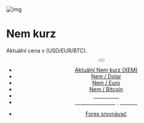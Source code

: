 ﻿<div class="jumbotron" markdown="1">

![img]({{img-url}}nem-coin.png)

# Nem kurz

Aktuální cena v (USD/EUR/BTC).


</div>
<header class="navbar navbar-static-top navbar-inverse navbar-sticky" id="top" role="banner">
  <div class="container">
    <div class="navbar-header">
      <button class="navbar-toggle collapsed" type="button" data-toggle="collapse" data-target=".navbar-collapse">
        <span class="icon-bar"></span>
        <span class="icon-bar"></span>
        <span class="icon-bar"></span>
      </button>
    </div>
    <nav class="navbar-collapse collapse" role="navigation" style="height: 1px;" id="scrollpsy">
      <ul class="nav navbar-nav">
        <li class="active">
          <a href="#top">Aktuální <span class="hidden-sm">Nem kurz (XEM)</span></a>
        </li>
        <li>
          <a href="#section-1">Nem / Dolar</a>
        </li>
        <li>
          <a href="#section-2">Nem / Euro</a>
        </li>
        <li>
          <a href="#section-3">Nem / Bitcoin</a>
        </li>
                                                                                    <li>
                    <a href="http://blog.forexsrovnavac.cz/changelly"><span style="color: white;">Směnárna</span></a>       </li>
          <li>
          <a href="http://blog.forexsrovnavac.cz/kryptotrade"><span style="color: white;">Obchodování Kryptoměn</span></a>
        </li>
        </ul>
      <ul class="nav navbar-nav navbar-right">
        <li>
          <a href="{{url}}">Forex <i class="fa fa-bar-chart-o"></i> srovnávač</a>
          </ul>
        </li>
      </ul>
    </nav>
  </div>
</header>